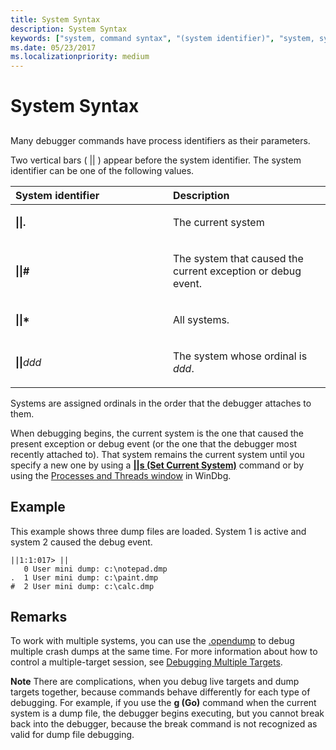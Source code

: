```yaml
---
title: System Syntax
description: System Syntax
keywords: ["system, command syntax", "(system identifier)", "system, system identifier ( )", "syntax rules for commands, systems", "syntax rules for commands, (system identifier)"]
ms.date: 05/23/2017
ms.localizationpriority: medium
---
```


# System Syntax


## <span id="ddk_system_syntax_dbg"></span><span id="DDK_SYSTEM_SYNTAX_DBG"></span>


Many debugger commands have process identifiers as their parameters.

Two vertical bars ( || ) appear before the system identifier. The system identifier can be one of the following values.

<table>
<colgroup>
<col width="50%" />
<col width="50%" />
</colgroup>
<thead>
<tr class="header">
<th align="left">System identifier</th>
<th align="left">Description</th>
</tr>
</thead>
<tbody>
<tr class="odd">
<td align="left"><p><strong>||.</strong></p></td>
<td align="left"><p>The current system</p></td>
</tr>
<tr class="even">
<td align="left"><p><strong>||#</strong></p></td>
<td align="left"><p>The system that caused the current exception or debug event.</p></td>
</tr>
<tr class="odd">
<td align="left"><p><strong>||*</strong></p></td>
<td align="left"><p>All systems.</p></td>
</tr>
<tr class="even">
<td align="left"><p><strong>||</strong><em>ddd</em></p></td>
<td align="left"><p>The system whose ordinal is <em>ddd</em>.</p></td>
</tr>
</tbody>
</table>



Systems are assigned ordinals in the order that the debugger attaches to them.

When debugging begins, the current system is the one that caused the present exception or debug event (or the one that the debugger most recently attached to). That system remains the current system until you specify a new one by using a [**||s (Set Current System)**](--s--set-current-system-.md) command or by using the [Processes and Threads window](processes-and-threads-window.md) in WinDbg.

Example
-------
This example shows three dump files are loaded. System 1 is active and system 2 caused the debug event.

```dbgcmd
||1:1:017> ||
   0 User mini dump: c:\notepad.dmp
.  1 User mini dump: c:\paint.dmp
#  2 User mini dump: c:\calc.dmp
```


## Remarks

To work with multiple systems, you can use the [.opendump](-opendump--open-dump-file-.md) to debug multiple crash dumps at the same time. For more information about how to control a multiple-target session, see [Debugging Multiple Targets](debugging-multiple-targets.md).

**Note**   There are complications, when you debug live targets and dump targets together, because commands behave differently for each type of debugging. For example, if you use the **g (Go)** command when the current system is a dump file, the debugger begins executing, but you cannot break back into the debugger, because the break command is not recognized as valid for dump file debugging.








